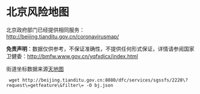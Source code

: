 # 北京风险地图

北京政府部门已经提供相同服务：http://beijing.tianditu.gov.cn/coronavirusmap/

**免责声明**：数据仅供参考，不保证准确性，不提供任何形式保证，详情请参阅国家卫健委：http://bmfw.www.gov.cn/yqfxdjcx/index.html

街道坐标数据来源[天地图](http://beijing.tianditu.gov.cn)

```
 wget http://beijing.tianditu.gov.cn:8080/dfc/services/sgssfs/2220\?request\=getfeature\&filter\= -O bj.json
```

